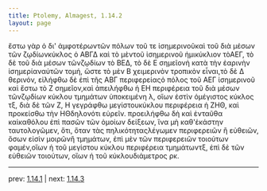 ```yaml
---
title: Ptolemy, Almagest, 1.14.2
layout: page
---
```


ἔστω γὰρ ὁ δι' ἀμφοτέρωντῶν πόλων τοῦ τε ἰσημερινοῦκαὶ τοῦ διὰ μέσων τῶν ζῳδίωνκύκλος ὁ ΑΒΓΔ καὶ τὸ μὲντοῦ ἰσημερινοῦ ἡμικύκλιον τὸΑΕΓ, τὸ δὲ τοῦ διὰ μέσων τῶνζῳδίων τὸ ΒΕΔ, τὸ δὲ Ε σημεῖονἡ κατὰ τὴν ἐαρινὴν ἰσημερίαναὐτῶν τομή, ὥστε τὸ μὲν Β χειμερινὸν τροπικὸν εἶναι,τὸ δὲ Δ θερινόν, εἰλήφθω δὲ ἐπὶ τῆς ΑΒΓ περιφερείαςὁ πόλος τοῦ ΑΕΓ ἰσημερινοῦ καὶ ἔστω τὸ Ζ σημεῖον,καὶ ἀπειλήφθω ἡ ΕΗ περιφέρεια τοῦ διὰ μέσων τῶνζῳδίων κύκλου τμημάτων ὑποκειμένη λ, οἵων ἐστὶν ὁμέγιστος κύκλος τξ, διὰ δὲ τῶν Ζ, Η γεγράφθω μεγίστουκύκλου περιφέρεια ἡ ΖΗΘ, καὶ προκείσθω τὴν ΗΘδηλονότι εὑρεῖν. προειλήφθω δὴ καὶ ἐνταῦθα καὶκαθόλου ἐπὶ πασῶν τῶν ὁμοίων δείξεων, ἵνα μὴ καθ'ἑκάστην ταυτολογῶμεν, ὅτι, ὅταν τὰς πηλικότηταςλέγωμεν περιφερειῶν ἢ εὐθειῶν, ὅσων εἰσὶν μοιρῶνἢ τμημάτων, ἐπὶ μὲν τῶν περιφερειῶν τοιούτων φαμέν,οἵων ἡ τοῦ μεγίστου κύκλου περιφέρεια τμημάτωντξ, ἐπὶ δὲ τῶν εὐθειῶν τοιούτων, οἵων ἡ τοῦ κύκλουδιάμετρος ρκ.

---

prev: [1.14.1](../1.14.1/) | next: [1.14.3](../1.14.3/)


